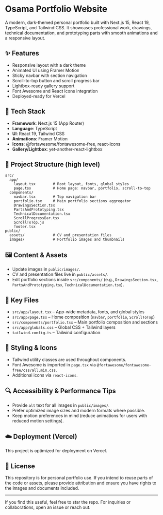# Osama Portfolio Website

A modern, dark-themed personal portfolio built with Next.js 15, React 19, TypeScript, and Tailwind CSS. It showcases professional work, drawings, technical documentation, and prototyping parts with smooth animations and a responsive layout.

## ✨ Features
- Responsive layout with a dark theme
- Animated UI using Framer Motion
- Sticky navbar with section navigation
- Scroll-to-top button and scroll progress bar
- Lightbox-ready gallery support
- Font Awesome and React Icons integration
- Deployed-ready for Vercel

## 🧰 Tech Stack
- **Framework**: Next.js 15 (App Router)
- **Language**: TypeScript
- **UI**: React 19, Tailwind CSS
- **Animations**: Framer Motion
- **Icons**: @fortawesome/fontawesome-free, react-icons
- **Gallery/Lightbox**: yet-another-react-lightbox

## 📁 Project Structure (high level)
```
src/
  app/
    layout.tsx        # Root layout, fonts, global styles
    page.tsx          # Home page: navbar, portfolio, scroll-to-top
  components/
    navbar.tsx        # Top navigation bar
    portfolio.tsx     # Main portfolio sections aggregator
    DrawingsSection.tsx
    PartsAndPrototyping.tsx
    TechnicalDocumentation.tsx
    ScrollProgressBar.tsx
    ScrollToTop.js
    footer.tsx
public/
  assets/             # CV and presentation files
  images/             # Portfolio images and thumbnails
```

## 🖼️ Content & Assets
- Update images in `public/images/`.
- CV and presentation files live in `public/assets/`.
- Edit portfolio sections inside `src/components/` (e.g., `DrawingsSection.tsx`, `PartsAndPrototyping.tsx`, `TechnicalDocumentation.tsx`).

## 🧩 Key Files
- `src/app/layout.tsx` – App-wide metadata, fonts, and global styles
- `src/app/page.tsx` – Home composition (`navbar`, `portfolio`, `ScrollToTop`)
- `src/components/portfolio.tsx` – Main portfolio composition and sections
- `src/app/globals.css` – Global CSS + Tailwind layers
- `tailwind.config.ts` – Tailwind configuration

## 🎨 Styling & Icons
- Tailwind utility classes are used throughout components.
- Font Awesome is imported in `page.tsx` via `@fortawesome/fontawesome-free/css/all.min.css`.
- Additional icons via `react-icons`.

## 🔍 Accessibility & Performance Tips
- Provide `alt` text for all images in `public/images/`.
- Prefer optimized image sizes and modern formats where possible.
- Keep motion preferences in mind (reduce animations for users with reduced motion settings).

## ☁️ Deployment (Vercel)
This project is optimized for deployment on Vercel.


## 📄 License
This repository is for personal portfolio use. If you intend to reuse parts of the code or assets, please provide attribution and ensure you have rights to the images and documents included.

---

If you find this useful, feel free to star the repo. For inquiries or collaborations, open an issue or reach out.
